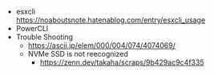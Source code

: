 - esxcli  
https://noaboutsnote.hatenablog.com/entry/esxcli_usage  
- PowerCLI
- Trouble Shooting
    - https://ascii.jp/elem/000/004/074/4074069/
    - NVMe SSD is not reecognized
        - https://zenn.dev/takaha/scraps/9b429ac9c4f335